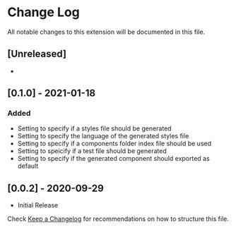 # Change Log

All notable changes to this extension will be documented in this file.

## [Unreleased]

-

## [0.1.0] - 2021-01-18

### Added

- Setting to specify if a styles file should be generated
- Setting to specify the language of the generated styles file
- Setting to specify if a components folder index file should be used
- Setting to speicify if a test file should be generated
- Setting to specify if the generated component should exported as default

## [0.0.2] - 2020-09-29

- Initial Release

Check [Keep a Changelog](http://keepachangelog.com/) for recommendations on how to structure this file.
